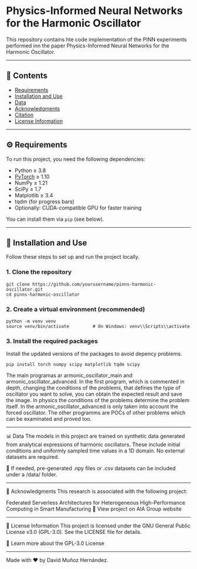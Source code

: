 # Physics-Informed Neural Networks for the Harmonic Oscillator

This repository contains hte code implementation of the PINN experiments performed inn the paper Physics-Informed Neural Networks for the Harmonic Oscillator.

---

## 📑 Contents

- [Requirements](#requirements)  
- [Installation and Use](#installation-and-use)  
- [Data](#data)  
- [Acknowledgments](#acknowledgments)  
- [Citation](#citation)  
- [License Information](#license-information)  

---

## ⚙️ Requirements

To run this project, you need the following dependencies:

- Python ≥ 3.8  
- [PyTorch](https://pytorch.org/) ≥ 1.10  
- NumPy ≥ 1.21  
- SciPy ≥ 1.7  
- Matplotlib ≥ 3.4  
- tqdm (for progress bars)  
- Optionally: CUDA-compatible GPU for faster training

You can install them via `pip` (see below).

---

## 🚀 Installation and Use

Follow these steps to set up and run the project locally.

### 1. Clone the repository

```
git clone https://github.com/yourusername/pinns-harmonic-oscillator.git
cd pinns-harmonic-oscillator
```
### 2. Create a virtual environment (recommended)
```
python -m venv venv
source venv/bin/activate         # On Windows: venv\\Scripts\\activate
```

### 3. Install the required packages
Install the updated versions of the packages to avoid depency problems.
```
pip install torch numpy scipy matplotlib tqdm scipy
```

The main programas ar armonic_oscillator_main and armonic_oscillator_advanced. In the first program, which is commented in depth, changing the conditions of the problems, that defines the type of oscillator you want to solve, you can obtain the expected result and save the image. In physics the conditions of the problems determine the problem itself. In the armonic_oscillator_advanced is only taken into account the forced oscillator. The other programms are POCs of other problems which can be examinated and proved too.

---

📊 Data
The models in this project are trained on synthetic data generated from analytical expressions of harmonic oscillators.
These include initial conditions and uniformly sampled time values in a 1D domain.
No external datasets are required.

📁 If needed, pre-generated .npy files or .csv datasets can be included under a /data/ folder.

---

🙌 Acknowledgments
This research is associated with the following project:

Federated Serverless Architectures for Heterogeneous High-Performance Computing in Smart Manufacturing
🔗 View project on AIA Group website

---

📄 License Information
This project is licensed under the GNU General Public License v3.0 (GPL-3.0).
See the LICENSE file for details.

🔗 Learn more about the GPL-3.0 License

---

Made with ❤️ by David Muñoz Hernández.
